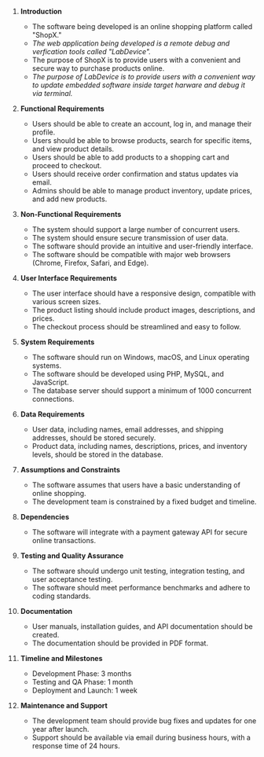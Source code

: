 1. **Introduction**
   - The software being developed is an online shopping platform called "ShopX."
   - _The web application being developed is a remote  debug and verfication tools called "LabDevice"._
   - The purpose of ShopX is to provide users with a convenient and secure way to purchase products online.
   - _The purpose of LabDevice is to provide users with a convenient way to update embedded software inside target harware and debug it via terminal._

2. **Functional Requirements**
   - Users should be able to create an account, log in, and manage their profile.
   - Users should be able to browse products, search for specific items, and view product details.
   - Users should be able to add products to a shopping cart and proceed to checkout.
   - Users should receive order confirmation and status updates via email.
   - Admins should be able to manage product inventory, update prices, and add new products.

3. **Non-Functional Requirements**
   - The system should support a large number of concurrent users.
   - The system should ensure secure transmission of user data.
   - The software should provide an intuitive and user-friendly interface.
   - The software should be compatible with major web browsers (Chrome, Firefox, Safari, and Edge).

4. **User Interface Requirements**
   - The user interface should have a responsive design, compatible with various screen sizes.
   - The product listing should include product images, descriptions, and prices.
   - The checkout process should be streamlined and easy to follow.

5. **System Requirements**
   - The software should run on Windows, macOS, and Linux operating systems.
   - The software should be developed using PHP, MySQL, and JavaScript.
   - The database server should support a minimum of 1000 concurrent connections.

6. **Data Requirements**
   - User data, including names, email addresses, and shipping addresses, should be stored securely.
   - Product data, including names, descriptions, prices, and inventory levels, should be stored in the database.

7. **Assumptions and Constraints**
   - The software assumes that users have a basic understanding of online shopping.
   - The development team is constrained by a fixed budget and timeline.

8. **Dependencies**
   - The software will integrate with a payment gateway API for secure online transactions.

9. **Testing and Quality Assurance**
   - The software should undergo unit testing, integration testing, and user acceptance testing.
   - The software should meet performance benchmarks and adhere to coding standards.

10. **Documentation**
    - User manuals, installation guides, and API documentation should be created.
    - The documentation should be provided in PDF format.

11. **Timeline and Milestones**
    - Development Phase: 3 months
    - Testing and QA Phase: 1 month
    - Deployment and Launch: 1 week

12. **Maintenance and Support**
    - The development team should provide bug fixes and updates for one year after launch.
    - Support should be available via email during business hours, with a response time of 24 hours.
